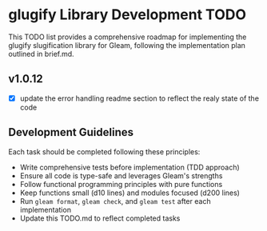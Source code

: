 # glugify Library Development TODO

This TODO list provides a comprehensive roadmap for implementing the glugify slugification library for Gleam, following the implementation plan outlined in brief.md.

## v1.0.12
- [x] update the error handling readme section to reflect the realy state of the code

## Development Guidelines

Each task should be completed following these principles:
- Write comprehensive tests before implementation (TDD approach)
- Ensure all code is type-safe and leverages Gleam's strengths
- Follow functional programming principles with pure functions
- Keep functions small (d10 lines) and modules focused (d200 lines)
- Run `gleam format`, `gleam check`, and `gleam test` after each implementation
- Update this TODO.md to reflect completed tasks